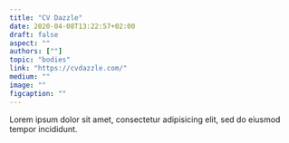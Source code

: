 ```yaml
---
title: "CV Dazzle"
date: 2020-04-08T13:22:57+02:00
draft: false
aspect: ""
authors: [""]
topic: "bodies"
link: "https://cvdazzle.com/"
medium: ""
image: ""
figcaption: ""
---
```

Lorem ipsum dolor sit amet, consectetur adipisicing elit, sed do eiusmod
tempor incididunt.